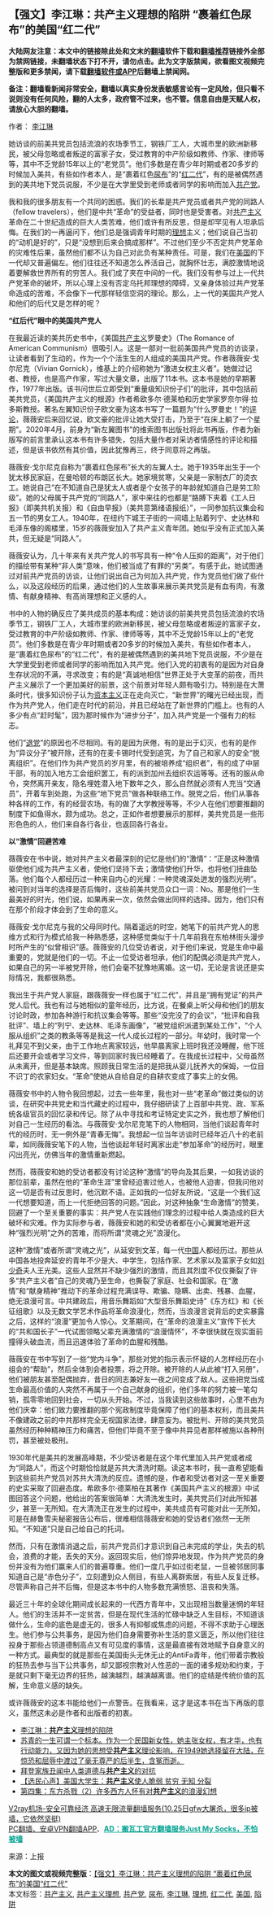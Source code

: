  <h2>【强文】李江琳：共产主义理想的陷阱 “裹着红色尿布”的美国“红二代”</h2> <p class="notice"><b>大陆网友注意：本文中的链接除此处和文末的<a href="https://github.com/bannedbook/fanqiang" >翻墙</a>软件下载和<a href="https://github.com/killgcd/justmysocks/blob/master/README.md">翻墙推荐</a>链接外全部为禁网链接，未翻墙状态下打不开，请勿点击。此为文字版禁闻，欲看图文视频完整版和更多禁闻，请下载<a href="https://github.com/bannedbook/fanqiang">翻墙软件或APP</a>后翻墙上禁闻网。</p><p>备注：翻墙看新闻非常安全，翻墙以真实身份发表敏感言论有一定风险，但只看不说则没有任何风险，翻的人太多，政府管不过来，也不管。信息自由是天赋人权，请放心大胆的翻墙。</b></p>  <div class="entry"> <p>作者： <a href="https://www.bannedbook.org/bnews/tag/%e6%9d%8e%e6%b1%9f%e7%90%b3/" class="st_tag internal_tag" rel="tag" title="标签 李江琳 下的日志">李江琳</a></p> <p id="summary">她访谈的前美共党员包括流浪的农场季节工，钢铁厂工人，大城市里的欧洲新移民，被父母忽略或者叛逆的富家子女，受过教育的中产阶级如教师、作家、律师等等，其中不乏党龄15年以上的“老党员”。他们多数是在青少年时期或者20多岁的时候加入美共，有些如作者本人，是“裹着红色<a href="https://www.bannedbook.org/bnews/tag/%E5%B0%BF%E5%B8%83/" class="st_tag internal_tag" rel="tag" title="标签 尿布 下的日志">尿布</a>”的“<a href="https://www.bannedbook.org/bnews/tag/%e7%ba%a2%e4%ba%8c%e4%bb%a3/" class="st_tag internal_tag" rel="tag" title="标签 红二代 下的日志">红二代</a>”，有的是被偶然遇到的美共地下党员说服，不少是在大学里受到老师或者同学的影响而加入<a href="https://www.bannedbook.org/bnews/tag/%e5%85%b1%e4%ba%a7%e5%85%9a/" class="st_tag internal_tag" rel="tag" title="标签 共产党 下的日志">共产党</a>。</p> <p id="conimg"></p> <p>我和我的很多朋友有一个共同的困惑。我们的长辈是共产党员或者共产党的同路人（fellow travelers），他们是中共“革命”的受益者，同时也是受害者。对<span class='wp_keywordlink'><a href="https://www.bannedbook.org/forum2/topic6177.html" title="《共产主义的终极目的》" target="_blank">共产主义</a></span>革命在二十世纪造成的巨大人类苦难，他们或许有所反思，但是却罕见有人坦承后悔。在我们的一再逼问下，他们总是强调青年时期的<a href="https://www.bannedbook.org/bnews/tag/%E7%90%86%E6%83%B3/" class="st_tag internal_tag" rel="tag" title="标签 理想 下的日志">理想</a>主义；他们说自己当初的“动机是好的”，只是“没想到后来会搞成那样”。不过他们至少不否定共产党革命的灾难性后果，虽然他们都不认为自己对此负有某种责任。可是，我们在<a href="https://www.bannedbook.org/bnews/tag/%e7%be%8e%e5%9b%bd/" class="st_tag internal_tag" rel="tag" title="标签 美国 下的日志">美国</a>的下一代却又普遍偏左。他们往往还不知道怎么养活自己，就胸怀壮志，满腔激情地说着要解救世界所有的穷苦人。我们成了夹在中间的一代。我们没有参与过上一代共产党革命的破坏，所以心理上没有否定乌托邦理想的障碍，又亲身体验过共产党革命造成的苦难，不会像下一代那样轻信空洞的理论。那么，上一代的美国共产党人和他们的后代又是怎样的呢？</p> <p><strong>“红后代”眼中的美国共产党人</strong></p>  <p>在我最近读的美共历史书中，《美国<a href="https://www.bannedbook.org/bnews/tag/%e5%85%b1%e4%ba%a7%e4%b8%bb%e4%b9%89/" class="st_tag internal_tag" rel="tag" title="标签 共产主义 下的日志">共产主义</a>罗曼史》（The Romance of American Communism）很吸引人。这是一部对一批前美国共产党员的访谈录，让读者看到了生动的，作为一个个活生生的人组成的美国共产党。作者薇薇安·戈尔尼克（Vivian Gornick），维基上的介绍称她为“激进女权主义者”。她做过记者、教授，也是高产作家，写过大量文章，出版了11本书。这本书是她的早期著作，1977年出版。该书问世后立即受到“重量级知识份子们”的批评，其中包括前美共党员，《美国共产主义的根源》作者希欧多尔·德莱柏和历史学家罗奈尔得·拉多斯教授。著名左翼知识份子欧文豪为这本书写了一篇题为“什么罗曼史！”的<span class='wp_keywordlink_affiliate'><a href="https://www.bannedbook.org/bnews/comments/" title="新闻评论" target="_blank">评论</a></span>，薇薇安后来回忆说，欧文豪的批评让她大受打击，乃至于“在床上躺了一个星期”。2020年4月，前身为“新左翼图书”的维索图书出版社将此书再版，作者为新版写的前言里承认这本书有许多错失，包括大量作者对采访者情感性的评论和描述，但是该书依然有其价值，因此犹豫再三，终于同意将之再版。</p> <p>薇薇安·戈尔尼克自称为“裹着红色尿布”长大的左翼人士。她于1935年出生于一个犹太移民家庭，在曼哈顿的布朗区长大。她家境贫寒，父亲是一家制衣厂的烫衣工。她说自己“在不知道自己是犹太人或者是个女孩子的年龄就知道自己是劳工阶级”。她的父母属于共产党的“同路人”，家中来往的也都是“胳膊下夹着《工人日报》（即美共机关报）和《自由早报》（美共意第绪语报纸）”，一同参加抗议集会和五一节的男女工人。1940年，在纽约下城王子街的一间墙上贴着列宁、史达林和毛泽东像的阁楼里，15岁的薇薇安加入了共产主义青年团。她似乎没有正式加入美共，但无疑是“同路人”。</p> <p>薇薇安认为，几十年来有关共产党人的书写具有一种“令人压抑的距离”，对于他们的描绘带有某种“非人类”意味，他们被当成了有罪的“另类”。有感于此，她试图通过对前共产党员的访谈，让他们说出自己为何加入共产党，作为党员他们做了些什么，以及这段经历的后果，通过他们的人生故事来展示美共党员是有血有肉，有激情、有献身精神、有高尚理想和正义感的人。</p> <p>书中的人物的确反应了美共成员的基本构成：她访谈的前美共党员包括流浪的农场季节工，钢铁厂工人，大城市里的欧洲新移民，被父母忽略或者叛逆的富家子女，受过教育的中产阶级如教师、作家、律师等等，其中不乏党龄15年以上的“老党员”。他们多数是在青少年时期或者20多岁的时候加入美共，有些如作者本人，是“裹着红色尿布”的“红二代”，有的是被偶然遇到的美共地下党员说服，不少是在大学里受到老师或者同学的影响而加入共产党。他们入党的初衷有的是因为对自身生存状况的不满，寻求改变；有的是“真诚地相信”世界正处于大变革的前夜，而共产主义展示了一个更加美好的前景，这个前景对年轻人颇有吸引力。特别是在大萧条时代，很多知识份子认为<span class='wp_keywordlink'><a href="https://www.bannedbook.org/forum2/topic920.html" title="资本主义与自由" target="_blank">资本主义</a></span>正在走向灭亡，“新世界”的曙光已经出现，而作为共产党人，他们走在时代的前沿，并且已经站在了新世界的门槛上。也有的人多少有点“赶时髦”，因为那时候作为“进步分子”，加入共产党是一个强有力的标志。</p> <p>他们“<span class='wp_keywordlink'><a href="http://tuidang.epochtimes.com/" title="退党" rel="nofollow" target="_blank">退党</a></span>”的原因也不尽相同。有的是因为厌倦，有的是出于幻灭，也有的是作为“异议分子”被开除，还有的在麦卡锡时代受到追究，为了自己和家人的安全“脱离组织”。在他们作为共产党员的岁月里，有的被培养成“组织者”，有的成了中层干部，有的加入地方工会组织罢工，有的派到加州去组织农运等等。还有的服从命令，突然离开亲友，隐名埋姓潜入地下数年之久，那么自然就必须有人充当“交通员”，开着车到处跑，为这些“地下党员”做各种联络工作。脱党之后，他们从事各种各样的工作，有的经营农场，有的做了大学教授等等，不少人在他们想要推翻的制度下如鱼得水，颇为成功。总之，正如作者想要展示的那样，美共党员是一些形形色色的人，他们来自各行各业，也返回各行各业。</p>  <p><strong>以“激情”回避苦难</strong></p> <p>薇薇安在书中说，她对共产主义者最深刻的记忆是他们的“激情”：“正是这种激情驱使他们成为共产主义者，使他们坚持下去；激情使他们升华，也将他们扭曲坠落。他们每个人都经历过一种来自内心的光耀：一种灵魂深处迸发的强烈光明”。被问到对当年的选择是否后悔时，这些前美共党员众口一词：No。那是他们一生最美好的时光，他们说，如果再来一次，依然会做出同样的选择。因为，他们只有在那个阶段才体会到了生命的意义。</p> <p>薇薇安·戈尔尼克与我的父母同时代。隔着遥远的时空，她笔下的前共产党人的思维方式和行为模式给我一种熟悉感，这种感觉类似于十几年前我在东柏林街头漫步时所产生的“似曾相识”感。薇薇安的几位受访者说，对于他们来说，党是生命中最重要的，党就是他们的一切。不止一位受访者坦承，他们的配偶必须是共产党人，如果自己的另一半被党开除，他们会毫不犹豫地离婚。这一切，无论是言说还是实际情况，我都很熟悉。</p> <p>我出生于共产党人家庭，跟薇薇安一样也属于“红二代”，并且是“拥有党证”的共产党人后代。我也有过与她相似的童年经历，比方说，在餐桌上听父母和他们的朋友讨论时政，参加各种游行和抗议集会等等。那些“没完没了的会议”，“批评和自我批评”、墙上的“列宁、史达林、毛泽东画像”，“被党组织派遣到某处工作”，“个人服从组织”之类的教条等等是我这一代人成长过程的一部分。年幼时，我时常一个礼拜见不到父亲，由于工作地点离家较远，他早晨离家上班时我还没睡醒，他下班后还要开会或者学习文件，等到回家时我已经睡着了。在我成长过程中，父母虽然从未离开，但是基本缺席。照顾我日常生活的是把我从婴儿抚养大的保姆，一位目不识丁的农家妇女。“革命”使她从自给自足的自耕农变成了事实上的女佣。</p> <p>薇薇安书中的人物令我回想起，过去一些年里，我也对一些“老革命”做过类似的访谈，在研究中共党史和当代藏史的过程中，我仔细研读了上百部中共党、政、军系统各级官员的回忆录和传记。除了从中寻找和考证特定史实之外，我也想了解他们对自己一生经历的看法。与薇薇安·戈尔尼克笔下的人物相同，当他们谈起青年时代的经历时，无一例外是“青春无悔”。我想起一位当年访谈时已经年近八十的老前辈，如同薇薇安笔下的人物，当他谈起年轻时离家出走“参加革命”的经历时，眼里闪出亮光，仿佛当年的激情重新燃起。</p>  <p>然而，薇薇安和她的受访者都没有讨论这种“激情”的导向及其后果，一如我访谈的那位前辈，虽然在他的“革命生涯”里曾经迫害过他人，也被他人迫害，但我问他对这一切是否有过反思时，他沉默不语。正如我的一位好友所说，“这是一个我们这一代想要知道，而上一代拒绝回答的问题。”因此，对这种抽象“生命激情”的赞美，回避了一个至关重要的事实：共产党人在实践他们理念的过程中给人类造成的巨大破坏和灾难。作为实际参与者，薇薇安和她的和受访者都在小心翼翼地避开这种“强烈光明”之外的苦难，而将所谓“灵魂之光”浪漫化。</p> <p>这种“激情”或者所谓“灵魂之光”，从延安到文革，每一代<span class='wp_keywordlink_affiliate'><a href="https://www.bannedbook.org/" title="中国" target="_blank">中国</a></span>人都经历过。那些从中国各地投奔延安的青年不少是大、中学生，包括作家、艺术家以及富家子女如<span class='wp_keywordlink'><a href="https://www.bannedbook.org/forum2/topic1158.html" title="《刘少奇传》" target="_blank">刘少奇</a></span>夫人王光美。这些人显然并不缺少强烈的激情，而且其烈度不仅仅撕裂了许多“共产主义者”自己的灵魂乃至生命，也撕裂了家庭、社会和国家。在“激情”和“献身精神”推动下的革命过程充满误导、欺骗、隐瞒、出卖、残暴、血腥，绝无浪漫可言。中共建政后，用音乐舞蹈如“大型音乐舞蹈史诗”《东方红》和《长征组歌》以及无数文学艺术作品将革命浪漫化，然而，当浪漫言说背后的史实暴露之后，这样的“浪漫”更加令人惊心。文革期间，在“革命的浪漫主义”宣传下长大的“共和国长子”一代试图领略父辈充满激情的“浪漫情怀”，不幸很快就在现实面前撞得头破血流，而且迅速体验了革命的血腥和残酷。</p> <p>薇薇安在书中写到了一些“党内斗争”，那些对党的指示表示怀疑的人怎样经历在小组会的“帮助”，然后全体到会者投票，将之开除。被开除的人从此被“打入另册”，他们被朋友甚至配偶抛弃，昔日的同志兼好友一夜之间变成了敌人。这些把党当成生命最高价值的人突然不再属于一个自己献身的组织，他们多年的努力被一笔勾销，孤零零地回到社会，一切从头开始。不过，当我读到这些故事时，心里不由为他们庆幸：他们致力要推翻的那个宪政制度毕竟保障了他们的基本权利，而且美共不像建政之前的中共那样完全无视国家法律，肆意妄为。被批判、开除的美共党员虽然经历种种精神压力和痛苦，但他们毕竟不至于像中共异见者那样被施以各种刑罚，甚至被处极刑。</p> <p>1930年代是美共的发展高峰期，不少受访者是在这个年代里加入共产党或者成为“同路人”，而这个时期恰恰就是苏共大清洗时期。读这本书时，我一直希望能看到这些前共产党员对苏共大清洗的反应。遗憾的是，作者和受访者对这一至关重要的史实采取了回避态度。希欧多尔·德莱柏在其著作《美国共产主义的根源》中试图回答这个问题，他给出的答案很简单：大清洗发生时，美共党员们对此所知甚少，甚至一无所知。在大清洗正在发生的过程中，美共成员有可能对此一无所知，可是在赫鲁雪夫秘密报告公布后，很难相信薇薇安和她的受访者们依然一无所知。“不知道”只是自己给自己的托词。</p> <p>然而，只有在激情消退之后，前共产党员们才意识到自己未完成的学业，失去的机会，浪费的才能，丢失的天分。返回现实后，他们惊异地发现，作为共产党员的身份并没有为他们赢来人们的普遍尊重。他们一度几乎如过街老鼠，一旦被邻居同事知道自己是“赤色分子”，立刻遭到众人侧目，有些人离群索居，有些人反复迁移。尽管声称自己并不后悔，但是这本书中的人物多数充满愤怒、沮丧和失落。</p>  <p>最近三十年的全球化期间成长起来的一代西方青年中，又出现相当数量迷惘的年轻人。他们的生活并不一定贫苦，但是在现代生活的忙碌中缺乏人生目标，不知道该做什么，生命的底色是虚无的，很多人有抑郁或焦虑的问题，不得不求助于心理医生。他们参与公共事务，是因为他们自身需要弥补生活的意义匮乏，所以他们往往投身于那些占领道德制高点又有可见度的事情，这是最直接有效地赋予自身意义的一种方式。最典型的就是那些在美国街头无休无止的AntiFa青年，他们带着宗教般的狂热去参与当下公共事务，却又鄙视宗教对人性恶的一面的诸多规劝和约束，于是就只剩下毫无边界的狂热，越演越烈，越演越离谱。他们的症结是传统价值的瓦解，生命意义感的缺失。</p> <p>或许薇薇安的这本书能给他们一点警告。在我看来，这才是这本书在当下再版的意义，虽然这未必是作者和出版者的初衷。</p> <ul class='op-related-articles' title='相关阅读'> <li><a href='https://www.bannedbook.org/bnews/ssgc/20201027/1421224.html' target='_blank'>李江琳：<b>共产主义</b>理想的陷阱</a></li> <li><a href='https://www.bannedbook.org/bnews/tculture/20201027/1421207.html' target='_blank'>苏青的一生可谓一个标本。作为一个民国新女性，她主张女权，有才华，也有行动能力，又因为她的思想受<b>共产主义</b>理论影响，在1949她选择留在大陆，在惊恐和屈辱中渡过了毫无尊严的后半生，含冤而逝。</a></li> <li><a href='https://www.bannedbook.org/bnews/ssgc/20201026/1420643.html' target='_blank'>拜登家族丑闻中人类道德与<b>共产主义</b>的对抗</a></li> <li><a href='https://www.bannedbook.org/bnews/bannedvideo/20201022/1418558.html' target='_blank'>【选民心声】美国大学生：<b>共产主义</b>使人脆弱 贫穷 无知 分裂</a></li> <li><a href='https://www.bannedbook.org/bnews/taiwannews/20201021/1417862.html' target='_blank'>第四集：东方杀戮（2）许多西方人怀有对<b>共产主义</b>的浪漫幻想</a></li> </ul> <p class="texttj"> <a href="https://github.com/bannedbook/fanqiang/wiki/V2ray%E6%9C%BA%E5%9C%BA" target="_blank">V2ray机场-安全可靠经济 高速无限流量翻墙服务(10.25日gfw大屠杀，很多ip被墙，它依然坚挺)</a><br/> <a href="https://github.com/bannedbook/fanqiang/wiki/%E7%A6%81%E9%97%BB%E7%BD%91%E5%AE%89%E5%8D%93%E7%BF%BB%E5%A2%99%E6%96%B0%E9%97%BBAPP" target="_blank">PC翻墙、安卓VPN翻墙APP</a>、<span onclick="window.open('https://github.com/killgcd/justmysocks/blob/master/README.md')" style="font-weight:bold;color:#00A191;cursor:pointer;text-decoration:underline;outline:none">AD：搬瓦工官方翻墙服务Just My Socks，不怕被墙</span></p><p> 来源：上报 </p><a name='sharetosocial'></a>       <div><b>本文的图文或视频完整版</b>：<a href='https://www.bannedbook.org/bnews/comments/20201028/1421524.html'>【强文】李江琳：共产主义理想的陷阱 “裹着红色尿布”的美国“红二代”</a></div>  </div><!--END ENTRY--> <div class="postfooter"> <div>本文标签：<a href="https://www.bannedbook.org/bnews/tag/%e5%85%b1%e4%ba%a7%e4%b8%bb%e4%b9%89/" rel="tag">共产主义</a>, <a href="https://www.bannedbook.org/bnews/tag/%E5%85%B1%E4%BA%A7%E4%B8%BB%E4%B9%89%E7%90%86%E6%83%B3/" rel="tag">共产主义理想</a>, <a href="https://www.bannedbook.org/bnews/tag/%e5%85%b1%e4%ba%a7%e5%85%9a/" rel="tag">共产党</a>, <a href="https://www.bannedbook.org/bnews/tag/%E5%B0%BF%E5%B8%83/" rel="tag">尿布</a>, <a href="https://www.bannedbook.org/bnews/tag/%e6%9d%8e%e6%b1%9f%e7%90%b3/" rel="tag">李江琳</a>, <a href="https://www.bannedbook.org/bnews/tag/%E7%90%86%E6%83%B3/" rel="tag">理想</a>, <a href="https://www.bannedbook.org/bnews/tag/%e7%ba%a2%e4%ba%8c%e4%bb%a3/" rel="tag">红二代</a>, <a href="https://www.bannedbook.org/bnews/tag/%e7%be%8e%e5%9b%bd/" rel="tag">美国</a>, <a href="https://www.bannedbook.org/bnews/tag/%E9%99%B7%E9%98%B1/" rel="tag">陷阱</a></div>  </div><!--END POSTFOOTER--> 